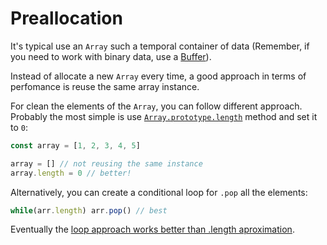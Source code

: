 # Preallocation

It's typical use an `Array` such a temporal container of data (Remember, if you need to work with binary data, use a [Buffer](https://www.npmjs.com/package/buffer)).

Instead of allocate a new `Array` every time, a good approach in terms of perfomance is reuse the same array instance.

For clean the elements of the `Array`, you can follow different approach. Probably the most simple is use [`Array.prototype.length`](https://developer.mozilla.org/en-US/docs/Web/JavaScript/Reference/Global_Objects/Array/length) method and set it to `0`:

```js
const array = [1, 2, 3, 4, 5]

array = [] // not reusing the same instance
array.length = 0 // better!
```

Alternatively, you can create a conditional loop for `.pop` all the elements:

```js
while(arr.length) arr.pop() // best
```

Eventually the [loop approach works better than .length aproximation](https://jsperf.com/array-clear-methods/31).
